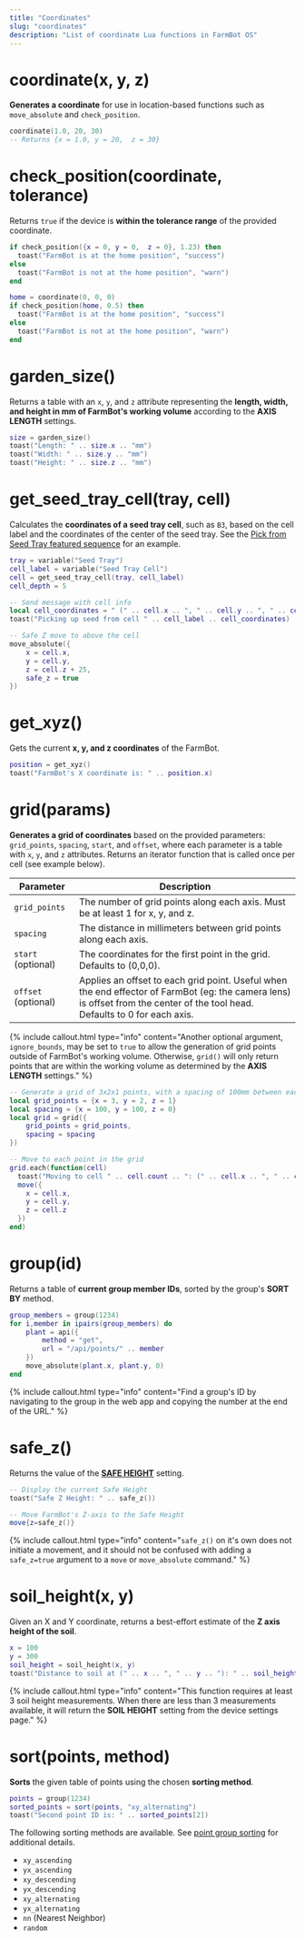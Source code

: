 ```yaml
---
title: "Coordinates"
slug: "coordinates"
description: "List of coordinate Lua functions in FarmBot OS"
---
```


# coordinate(x, y, z)

**Generates a coordinate** for use in location-based functions such as `move_absolute` and `check_position`.

```lua
coordinate(1.0, 20, 30)
-- Returns {x = 1.0, y = 20,  z = 30}
```

# check_position(coordinate, tolerance)

Returns `true` if the device is **within the tolerance range** of the provided coordinate.

```lua
if check_position({x = 0, y = 0,  z = 0}, 1.23) then
  toast("FarmBot is at the home position", "success")
else
  toast("FarmBot is not at the home position", "warn")
end
```

```lua
home = coordinate(0, 0, 0)
if check_position(home, 0.5) then
  toast("FarmBot is at the home position", "success")
else
  toast("FarmBot is not at the home position", "warn")
end
```

# garden_size()

Returns a table with an `x`, `y`, and `z` attribute representing the **length, width, and height in mm of FarmBot's working volume** according to the **AXIS LENGTH** settings.

```lua
size = garden_size()
toast("Length: " .. size.x .. "mm")
toast("Width: " .. size.y .. "mm")
toast("Height: " .. size.z .. "mm")
```

# get_seed_tray_cell(tray, cell)

Calculates the **coordinates of a seed tray cell**, such as `B3`, based on the cell label and the coordinates of the center of the seed tray. See the [Pick from Seed Tray featured sequence](https://my.farm.bot/app/shared/sequence/32) for an example.

```lua
tray = variable("Seed Tray")
cell_label = variable("Seed Tray Cell")
cell = get_seed_tray_cell(tray, cell_label)
cell_depth = 5

-- Send message with cell info
local cell_coordinates = " (" .. cell.x .. ", " .. cell.y .. ", " .. cell.z - cell_depth .. ")"
toast("Picking up seed from cell " .. cell_label .. cell_coordinates)

-- Safe Z move to above the cell
move_absolute({
    x = cell.x,
    y = cell.y,
    z = cell.z + 25,
    safe_z = true
})
```

# get_xyz()

Gets the current **x, y, and z coordinates** of the FarmBot.

```lua
position = get_xyz()
toast("FarmBot's X coordinate is: " .. position.x)
```

# grid(params)

**Generates a grid of coordinates** based on the provided parameters: `grid_points`, `spacing`, `start`, and `offset`, where each parameter is a table with `x`, `y`, and `z` attributes. Returns an iterator function that is called once per cell (see example below).

|Parameter                 |Description|
|--------------------------|-----------|
|`grid_points`             |The number of grid points along each axis. Must be at least 1 for x, y, and z.
|`spacing`                 |The distance in millimeters between grid points along each axis.
|`start` (optional)        |The coordinates for the first point in the grid. Defaults to (0,0,0).
|`offset` (optional)       |Applies an offset to each grid point. Useful when the end effector of FarmBot (eg: the camera lens) is offset from the center of the tool head. Defaults to 0 for each axis.

{%
include callout.html
type="info"
content="Another optional argument, `ignore_bounds`, may be set to `true` to allow the generation of grid points outside of FarmBot's working volume. Otherwise, `grid()` will only return points that are within the working volume as determined by the **AXIS LENGTH** settings."
%}

```lua
-- Generate a grid of 3x2x1 points, with a spacing of 100mm between each point
local grid_points = {x = 3, y = 2, z = 1}
local spacing = {x = 100, y = 100, z = 0}
local grid = grid({
    grid_points = grid_points,
    spacing = spacing
})

-- Move to each point in the grid
grid.each(function(cell)
  toast("Moving to cell " .. cell.count .. ": (" .. cell.x .. ", " .. cell.y .. ", " .. cell.z .. ")")
  move({
    x = cell.x,
    y = cell.y,
    z = cell.z
  })
end)
```

# group(id)

Returns a table of **current group member IDs**, sorted by the group's **SORT BY** method.

```lua
group_members = group(1234)
for i,member in ipairs(group_members) do
    plant = api({
        method = "get",
        url = "/api/points/" .. member
    })
    move_absolute(plant.x, plant.y, 0)
end
```

{%
include callout.html
type="info"
content="Find a group's ID by navigating to the group in the web app and copying the number at the end of the URL."
%}

# safe_z()

Returns the value of the **[SAFE HEIGHT](https://my.farm.bot/app/designer/settings?highlight=safe_height)** setting.

```lua
-- Display the current Safe Height
toast("Safe Z Height: " .. safe_z())

-- Move FarmBot's Z-axis to the Safe Height
move{z=safe_z()}
```

{%
include callout.html
type="info"
content="`safe_z()` on it's own does not initiate a movement, and it should not be confused with adding a `safe_z=true` argument to a `move` or `move_absolute` command."
%}


# soil_height(x, y)

Given an X and Y coordinate, returns a best-effort estimate of the **Z axis height of the soil**.

```lua
x = 100
y = 300
soil_height = soil_height(x, y)
toast("Distance to soil at (" .. x .. ", " .. y .. "): " .. soil_height)
```

{%
include callout.html
type="info"
content="This function requires at least 3 soil height measurements. When there are less than 3 measurements available, it will return the **SOIL HEIGHT** setting from the device settings page."
%}

# sort(points, method)

**Sorts** the given table of points using the chosen **sorting method**.

```lua
points = group(1234)
sorted_points = sort(points, "xy_alternating")
toast("Second point ID is: " .. sorted_points[2])
```

The following sorting methods are available. See [point group sorting](../../other/how-it-works/point-group-sorting.md) for additional details.

- `xy_ascending`
- `yx_ascending`
- `xy_descending`
- `yx_descending`
- `xy_alternating`
- `yx_alternating`
- `nn` (Nearest Neighbor)
- `random`